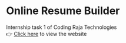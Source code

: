 # Online Resume Builder
Internship task 1 of Coding Raja Technologies <br>
👉 <a href="https://akashb2003.github.io/Coding-Raja-Technologies-Internship-1.github.io/index.html">Click here</a> to view the website
